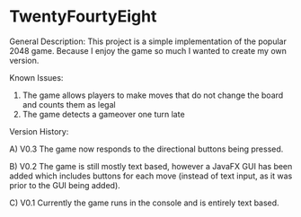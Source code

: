 # TwentyFourtyEight
General Description:
This project is a simple implementation of the popular 2048 game. 
Because I enjoy the game so much I wanted to create my own version.

Known Issues:
1) The game allows players to make moves that do not change the board and counts them as legal
2) The game detects a gameover one turn late

Version History:

A) V0.3
The game now responds to the directional buttons being pressed.

B) V0.2
The game is still mostly text based, however a JavaFX GUI has been added which includes buttons for each move (instead of text input, as it was prior to the GUI being added).

C) V0.1
Currently the game runs in the console and is entirely text based.
